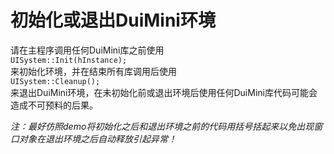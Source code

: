 # 初始化或退出DuiMini环境
请在主程序调用任何DuiMini库之前使用  
`UISystem::Init(hInstance);`  
来初始化环境，并在结束所有库调用后使用  
`UISystem::Cleanup();`  
来退出DuiMini环境，在未初始化前或退出环境后使用任何DuiMini库代码可能会造成不可预料的后果。

*注：最好仿照demo将初始化之后和退出环境之前的代码用括号括起来以免出现窗口对象在退出环境之后自动释放引起异常！*